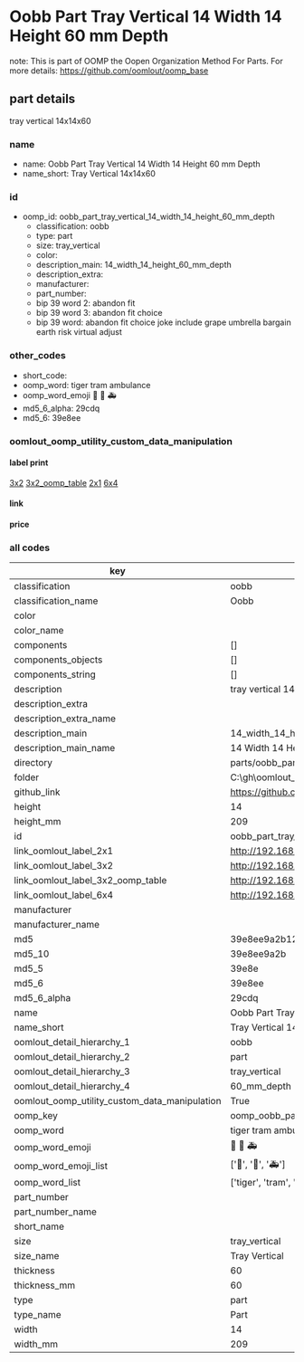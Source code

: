 # Oobb Part Tray Vertical 14 Width 14 Height 60 mm Depth  

note: This is part of OOMP the Oopen Organization Method For Parts. For more details: https://github.com/oomlout/oomp_base

##  part details
  



tray vertical 14x14x60



### name
* name: Oobb Part Tray Vertical 14 Width 14 Height 60 mm Depth
* name_short: Tray Vertical 14x14x60 
### id
* oomp_id: oobb_part_tray_vertical_14_width_14_height_60_mm_depth
  * classification: oobb
  * type: part
  * size: tray_vertical
  * color: 
  * description_main: 14_width_14_height_60_mm_depth
  * description_extra: 
  * manufacturer: 
  * part_number: 
  * bip 39 word 2: abandon fit
  * bip 39 word 3: abandon fit choice
  * bip 39 word: abandon fit choice joke include grape umbrella bargain earth risk virtual adjust

### other_codes
* short_code: 
* oomp_word: tiger tram ambulance
* oomp_word_emoji :tiger: :tram: :ambulance:
* md5_6_alpha: 29cdq
* md5_6: 39e8ee






### oomlout_oomp_utility_custom_data_manipulation
#### label print
[3x2](http://192.168.1.245:1112/?label=oomp%2029cdq)
[3x2_oomp_table](http://192.168.1.108:1112/?label=oomp%2029cdq)
[2x1](http://192.168.1.242:1112/?label=oomp%2029cdq)
[6x4](http://192.168.1.55:1112/?label=oomp%2029cdq)    

#### link

                              

#### price







### all codes 
| key | value |  
| --- | --- |  
| classification | oobb |  
| classification_name | Oobb |  
| color |  |  
| color_name |  |  
| components | [] |  
| components_objects | [] |  
| components_string | [] |  
| description | tray vertical 14x14x60 |  
| description_extra |  |  
| description_extra_name |  |  
| description_main | 14_width_14_height_60_mm_depth |  
| description_main_name | 14 Width 14 Height 60 mm Depth |  
| directory | parts/oobb_part_tray_vertical_14_width_14_height_60_mm_depth |  
| folder | C:\gh\oomlout_oobb_version_4_generated_parts\parts\oobb_part_tray_vertical_14_width_14_height_60_mm_depth |  
| github_link | https://github.com/oomlout/oomlout_oomp_part_src/tree/main/parts/oobb_part_tray_vertical_14_width_14_height_60_mm_depth |  
| height | 14 |  
| height_mm | 209 |  
| id | oobb_part_tray_vertical_14_width_14_height_60_mm_depth |  
| link_oomlout_label_2x1 | http://192.168.1.242:1112/?label=oomp%2029cdq |  
| link_oomlout_label_3x2 | http://192.168.1.245:1112/?label=oomp%2029cdq |  
| link_oomlout_label_3x2_oomp_table | http://192.168.1.108:1112/?label=oomp%2029cdq |  
| link_oomlout_label_6x4 | http://192.168.1.55:1112/?label=oomp%2029cdq |  
| manufacturer |  |  
| manufacturer_name |  |  
| md5 | 39e8ee9a2b12bd85973937845055f000 |  
| md5_10 | 39e8ee9a2b |  
| md5_5 | 39e8e |  
| md5_6 | 39e8ee |  
| md5_6_alpha | 29cdq |  
| name | Oobb Part Tray Vertical 14 Width 14 Height 60 mm Depth |  
| name_short | Tray Vertical 14x14x60  |  
| oomlout_detail_hierarchy_1 | oobb |  
| oomlout_detail_hierarchy_2 | part |  
| oomlout_detail_hierarchy_3 | tray_vertical |  
| oomlout_detail_hierarchy_4 | 60_mm_depth |  
| oomlout_oomp_utility_custom_data_manipulation | True |  
| oomp_key | oomp_oobb_part_tray_vertical_14_width_14_height_60_mm_depth |  
| oomp_word | tiger tram ambulance |  
| oomp_word_emoji | :tiger: :tram: :ambulance: |  
| oomp_word_emoji_list | [':tiger:', ':tram:', ':ambulance:'] |  
| oomp_word_list | ['tiger', 'tram', 'ambulance'] |  
| part_number |  |  
| part_number_name |  |  
| short_name |  |  
| size | tray_vertical |  
| size_name | Tray Vertical |  
| thickness | 60 |  
| thickness_mm | 60 |  
| type | part |  
| type_name | Part |  
| width | 14 |  
| width_mm | 209 |  
